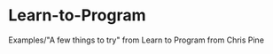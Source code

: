 Learn-to-Program
================

Examples/"A few things to try" from Learn to Program from Chris Pine